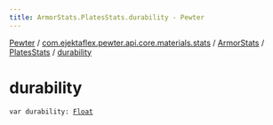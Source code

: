 ```yaml
---
title: ArmorStats.PlatesStats.durability - Pewter
---
```


[Pewter](../../../index.html) / [com.ejektaflex.pewter.api.core.materials.stats](../../index.html) / [ArmorStats](../index.html) / [PlatesStats](index.html) / [durability](./durability.html)

# durability

`var durability: `[`Float`](https://kotlinlang.org/api/latest/jvm/stdlib/kotlin/-float/index.html)